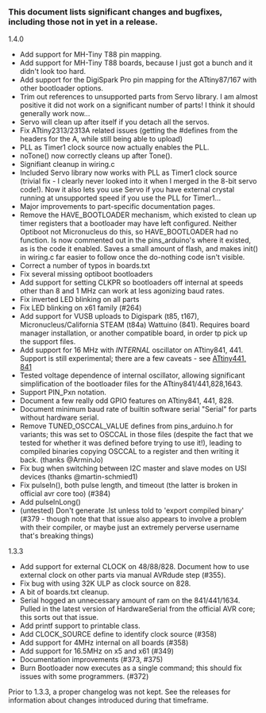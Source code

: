 ### This document lists significant changes and bugfixes, including those not in yet in a release.
1.4.0
* Add support for MH-Tiny T88 pin mapping.
* Add support for MH-Tiny T88 boards, because I just got a bunch and it didn't look too hard.
* Add support for the DigiSpark Pro pin mapping for the ATtiny87/167 with other bootloader options.
* Trim out references to unsupported parts from Servo library. I am almost positive it did not work on a significant number of parts! I think it should generally work now...
* Servo will clean up after itself if you detach all the servos.
* Fix ATtiny2313/2313A related issues (getting the #defines from the headers for the A, while still being able to upload)
* PLL as Timer1 clock source now actually enables the PLL.
* noTone() now correctly cleans up after Tone().
* Signifiant cleanup in wiring.c
* Included Servo library now works with PLL as Timer1 clock source (trivial fix - I clearly never looked into it when I merged in the 8-bit servo code!). Now it also lets you use Servo if you have external crystal running at unsupported speed if you use the PLL for Timer1...
* Major improvements to part-specific documentation pages.
* Remove the HAVE_BOOTLOADER mechanism, which existed to clean up timer registers that a bootloader may have left configured. Neither Optiboot not Micronucleus do this, so HAVE_BOOTLOADER had no function. Is now commented out in the pins_arduino's where it existed, as is the code it enabled. Saves a small amount of flash, and makes init() in wiring.c far easier to follow once the do-nothing code isn't visible.
* Correct a number of typos in boards.txt
* Fix several missing optiboot bootloaders
* Add support for setting CLKPR so bootloaders off internal at speeds other than 8 and 1 MHz can work at less agonizing baud rates.
* Fix inverted LED blinking on all parts
* Fix LED blinking on x61 family (#264)
* Add support for VUSB uploads to Digispark (t85, t167), Micronucleus/California STEAM (t84a)  Wattuino (841). Requires board manager installation, or another compatible board, in order tp pick up the support files.
* Add support for 16 MHz with *INTERNAL* oscillator on ATtiny841, 441. Support is still experimental; there are a few caveats - see [ATtiny441, 841](avr/extras/ATtiny_x41.md)
* Tested voltage dependence of internal oscillator, allowing significant simplification of the bootloader files for the ATtiny841/441,828,1643.
* Support PIN_Pxn notation.
* Document a few really odd GPIO features on ATtiny841, 441, 828.
* Document minimum baud rate of builtin software serial "Serial" for parts without hardware serial.
* Remove TUNED_OSCCAL_VALUE defines from pins_arduino.h for variants; this was set to OSCCAL in those files (despite the fact that we tested for whether it was defined before trying to use it!), leading to compiled binaries copying OSCCAL to a register and then writing it back. (thanks @ArminJo)
* Fix bug when switching between I2C master and slave modes on USI devices (thanks @martin-schmied1)
* Fix pulseIn(), both pulse length, and timeout (the latter is broken in official avr core too) (#384)
* Add pulseInLong()
* (untested) Don't generate .lst unless told to 'export compiled binary' (#379 - though note that that issue also appears to involve a problem with their compiler, or maybe just an extremely perverse username that's breaking things)

1.3.3
* Add support for external CLOCK on 48/88/828. Document how to use external clock on other parts via manual AVRdude step (#355).
* Fix bug with using 32K ULP as clock source on 828.
* A bit of boards.txt cleanup.
* Serial hogged an unnecessary amount of ram on the 841/441/1634. Pulled in the latest version of HardwareSerial from the official AVR core; this sorts out that issue.
* Add printf support to printable class.
* Add CLOCK_SOURCE define to identify clock source (#358)
* Add support for 4MHz internal on all boards (#358)
* Add support for 16.5MHz on x5 and x61 (#349)
* Documentation improvements (#373, #375)
* Burn Bootloader now executes as a single command; this should fix issues with some programmers. (#372)

Prior to 1.3.3, a proper changelog was not kept. See the releases for information about changes introduced during that timeframe.
